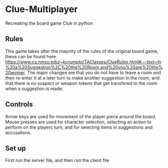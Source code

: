 # Clue-Multiplayer
Recreating the board game Clue in python

## Rules
This game takes after the majority of the rules of the original board game, these can be found here 
https://www.cs.nmsu.edu/~kcrumpto/TAClasses/ClueRules.html#:~:text=In%20a%20Suggestion%2C%20the%20Room,and%20you%20are%20the%20winner.
The major changes are that you do not have to leave a room and then re-enter it at a later turn to make another suggestion in the room, 
and that there is no suspect or weapon tokens that get transfered to the room when a suggestion is made.

## Controls
Arrow keys are used for movement of the player piece around the board.
Mouse presses are used for character selection, selecting an action to perform on the players turn, and for selecting items in suggestions and accusations.

## Set up
First run the server file, and then run the client file
